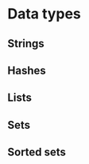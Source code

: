 Data types
===

<a name="strings"></a>
Strings
---

<a name="hashes"></a>
Hashes
---

<a name="lists"></a>
Lists
---

<a name="sets"></a>
Sets
---

<a name="sorted-sets"></a>
Sorted sets
---

